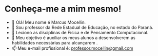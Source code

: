 # Conheça-me a mim mesmo!

- 👋 Olá! Meu nome é Marcus Mocellin.
- 👀 Sou professor da Rede Estadual de Educação, no estado do Paraná.
- 🌱 Leciono as disciplinas de Física e de Pensamento Computacional.
- 💞️ Meu objetivo é auxiliar os meus alunos a desenvolverem as habilidades necessárias para alcançarem .
- 📫 Meu e-mail profissional é: professor.mocellin@gmail.com

<!---
marcus-mocellin/marcus-mocellin is a ✨ special ✨ repository because its `README.md` (this file) appears on your GitHub profile.
You can click the Preview link to take a look at your changes.
--->

